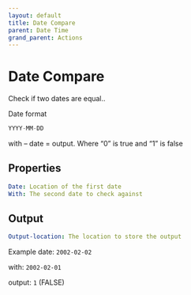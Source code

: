 ```yaml
---
layout: default
title: Date Compare
parent: Date Time
grand_parent: Actions
---
```

# Date Compare
Check if two dates are equal..  

Date format
```js
YYYY-MM-DD
```
with – date = output.   Where “0” is true and “1” is false

## Properties
```yaml
Date: Location of the first date
With: The second date to check against
```

## Output
```yaml
Output-location: The location to store the output
```

Example
date: `2002-02-02`

with: `2002-02-01`

output: `1` (FALSE)
